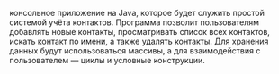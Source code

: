 консольное приложение на Java,
которое будет служить простой системой учёта контактов. Программа
позволит пользователям добавлять новые контакты, просматривать список
всех контактов, искать контакт по имени, а также удалять контакты. Для
хранения данных будут использоваться массивы, а для взаимодействия с
пользователем — циклы и условные конструкции. 
